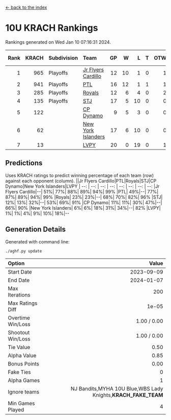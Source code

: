 [<- back to the index](readme.md)
# 10U KRACH Rankings
Rankings generated on Wed Jan 10 07:16:31 2024.

Rank|KRACH|Subdivision|Team|GP|W|L|T|OTW|OTL|SoS|Exp Wins|Win Diff
---:|---:|:---|:---|---:|---:|---:|---:|---:|---:|---:|---:|---:
1|965|Playoffs|[Jr Flyers Cardillo](https://gamesheetstats.com/seasons/3663/teams/140794/schedule)|12|10|1|0|1|0|101|11.9|0.0
2|941|Playoffs|[PTL](https://gamesheetstats.com/seasons/3663/teams/140791/schedule)|16|12|1|1|1|1|464|14.3|-0.0
3|285|Playoffs|[Royals](https://gamesheetstats.com/seasons/3663/teams/140796/schedule)|12|6|4|0|2|0|276|8.9|0.0
4|135|Playoffs|[STJ](https://gamesheetstats.com/seasons/3663/teams/140792/schedule)|17|5|10|0|0|2|593|5.9|0.0
5|122||[CP Dynamo](https://gamesheetstats.com/seasons/3663/teams/140795/schedule)|9|5|3|0|0|1|251|5.9|0.0
6|62||[New York Islanders](https://gamesheetstats.com/seasons/3663/teams/140793/schedule)|17|6|10|0|0|1|382|6.9|0.0
7|13||[LVPY](https://gamesheetstats.com/seasons/3663/teams/140790/schedule)|20|0|19|0|1|0|444|1.9|0.0

## Predictions
Uses KRACH ratings to predict winning percentage of each team (row) against each opponent (column).
||Jr Flyers Cardillo|PTL|Royals|STJ|CP Dynamo|New York Islanders|LVPY
| --: | --: | --: | --: | --: | --: | --: | --: 
|Jr Flyers Cardillo|--| 51%| 77%| 88%| 89%| 94%| 99%
|PTL| 49%|--| 77%| 87%| 89%| 94%| 99%
|Royals| 23%| 23%|--| 68%| 70%| 82%| 96%
|STJ| 12%| 13%| 32%|--| 53%| 69%| 91%
|CP Dynamo| 11%| 11%| 30%| 47%|--| 66%| 90%
|New York Islanders|  6%|  6%| 18%| 31%| 34%|--| 82%
|LVPY|  1%|  1%|  4%|  9%| 10%| 18%|--

## Generation Details

Generated with command line:
```
./aghf.py update
```

| Option | Value |
| :----- | ----: |
| Start Date | 2023-09-09 |
| End Date | 2024-01-07 |
| Max Iterations | 200 |
| Max Ratings Diff | 1e-05 |
| Overtime Win/Loss | 1.00 / 0.00 |
| Shootout Win/Loss | 1.00 / 0.00 |
| Tie Value | 0.50 |
| Alpha Value | 0.85 |
| Bonus Points | 0.00 |
| Fake Ties | 0 |
| Alpha Games | 1 |
| Ignore teams | NJ Bandits,MYHA 10U Blue,WBS Lady Knights,__KRACH_FAKE_TEAM__ |
| Min Games Played | 4 |

